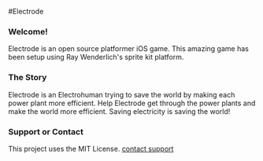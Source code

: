 #Electrode

### Welcome!
Electrode is an open source platformer iOS game. This amazing game has been setup using Ray Wenderlich's sprite kit platform. 
### The Story
Electrode is an Electrohuman trying to save the world by making each power plant more efficient. Help Electrode get through the power plants and make the world more efficient. Saving electricity is saving the world!

### Support or Contact
This project uses the MIT License. 
[contact support](https://maanit.me/)
